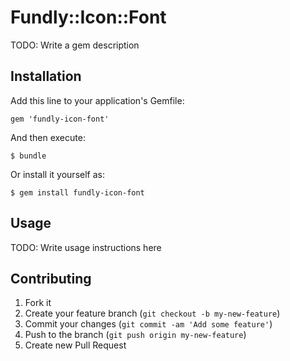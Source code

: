 # Fundly::Icon::Font

TODO: Write a gem description

## Installation

Add this line to your application's Gemfile:

    gem 'fundly-icon-font'

And then execute:

    $ bundle

Or install it yourself as:

    $ gem install fundly-icon-font

## Usage

TODO: Write usage instructions here

## Contributing

1. Fork it
2. Create your feature branch (`git checkout -b my-new-feature`)
3. Commit your changes (`git commit -am 'Add some feature'`)
4. Push to the branch (`git push origin my-new-feature`)
5. Create new Pull Request
